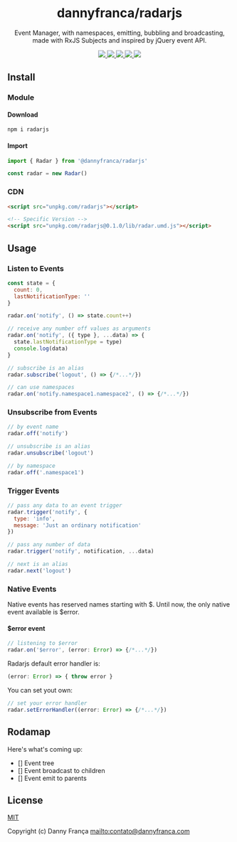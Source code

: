 <h1 align="center">dannyfranca/radarjs</h1>
<p align="center">Event Manager, with namespaces, emitting, bubbling and broadcasting, made with RxJS Subjects and inspired by jQuery event API.</p>
<p align="center">

<a href="https://npmjs.com/package/@dannyfranca/radarjs" target="_blank">
    <img src="https://img.shields.io/npm/dt/@dannyfranca/radarjs.svg?style=flat-square&logo=npm" />
</a>

<a href="https://npmjs.com/package/@dannyfranca/radarjs" target="_blank">
    <img src="https://img.shields.io/npm/v/@dannyfranca/radarjs/latest.svg?style=flat-square&logo=npm" />
</a>

<a href="https://travis-ci.com/dannyfranca/radarjs" target="_blank">
    <img src="https://img.shields.io/travis/dannyfranca/radarjs?style=flat-square&logo=travis" />
</a>

<a href="https://codecov.io/gh/dannyfranca/radarjs" target="_blank">
    <img src="https://img.shields.io/codecov/c/github/dannyfranca/radarjs?style=flat-square&logo=codecov" />
</a>

<a href="https://david-dm.org/dannyfranca/radarjs" target="_blank">
    <img src="https://david-dm.org/dannyfranca/radarjs/status.svg?style=flat-square" />
</a>

</p>

## Install

### Module

#### Download

```bash
npm i radarjs
```

#### Import

```js
import { Radar } from '@dannyfranca/radarjs'

const radar = new Radar()
```

### CDN

```html
<script src="unpkg.com/radarjs"></script>

<!-- Specific Version -->
<script src="unpkg.com/radarjs@0.1.0/lib/radar.umd.js"></script>
```

## Usage

### Listen to Events

```js
const state = {
  count: 0,
  lastNotificationType: ''
}

radar.on('notify', () => state.count++)

// receive any number off values as arguments
radar.on('notify', ({ type }, ...data) => {
  state.lastNotificationType = type)
  console.log(data)
}

// subscribe is an alias
radar.subscribe('logout', () => {/*...*/})

// can use namespaces
radar.on('notify.namespace1.namespace2', () => {/*...*/})
```

### Unsubscribe from Events

```js
// by event name
radar.off('notify')

// unsubscribe is an alias
radar.unsubscribe('logout')

// by namespace
radar.off('.namespace1')
```

### Trigger Events

```js
// pass any data to an event trigger
radar.trigger('notify', {
  type: 'info',
  message: 'Just an ordinary notification'
})

// pass any number of data
radar.trigger('notify', notification, ...data)

// next is an alias
radar.next('logout')
```

### Native Events

Native events has reserved names starting with $. Until now, the only native event available is $error.

#### $error event

```typescript
// listening to $error
radar.on('$error', (error: Error) => {/*...*/})
```

Radarjs default error handler is:

```typescript
(error: Error) => { throw error }
```

You can set yout own:

```typescript
// set your error handler
radar.setErrorHandler((error: Error) => {/*...*/})
```

## Rodamap

Here's what's coming up:

- [] Event tree
- [] Event broadcast to children
- [] Event emit to parents

## License

[MIT](./LICENSE)

Copyright (c) Danny França <mailto:contato@dannyfranca.com>
